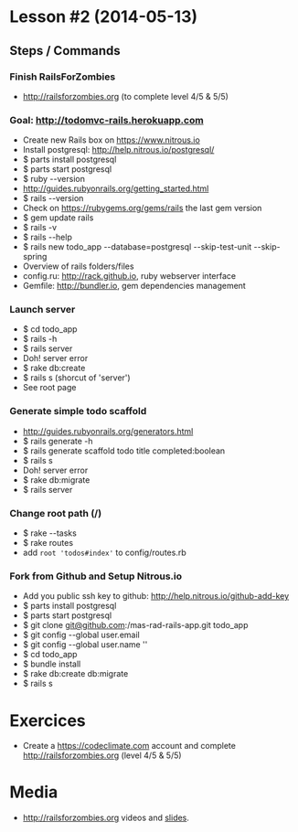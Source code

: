 # Lesson #2 (2014-05-13)

## Steps / Commands

### Finish RailsForZombies

- http://railsforzombies.org (to complete level 4/5 & 5/5)

### Goal: http://todomvc-rails.herokuapp.com

- Create new Rails box on https://www.nitrous.io
- Install postgresql: http://help.nitrous.io/postgresql/
- $ parts install postgresql
- $ parts start postgresql
- $ ruby --version
- http://guides.rubyonrails.org/getting_started.html
- $ rails --version
- Check on https://rubygems.org/gems/rails the last gem version
- $ gem update rails
- $ rails -v
- $ rails --help
- $ rails new todo_app --database=postgresql --skip-test-unit --skip-spring
- Overview of rails folders/files
- config.ru: http://rack.github.io, ruby webserver interface
- Gemfile: http://bundler.io, gem dependencies management

### Launch server

- $ cd todo_app
- $ rails -h
- $ rails server
- Doh! server error
- $ rake db:create
- $ rails s (shorcut of 'server')
- See root page

### Generate simple todo scaffold

- http://guides.rubyonrails.org/generators.html
- $ rails generate -h
- $ rails generate scaffold todo title completed:boolean
- $ rails s
- Doh! server error
- $ rake db:migrate
- $ rails server

### Change root path (/)

- $ rake --tasks
- $ rake routes
- add `root 'todos#index'` to config/routes.rb

### Fork from Github and Setup Nitrous.io

- Add you public ssh key to github: http://help.nitrous.io/github-add-key
- $ parts install postgresql
- $ parts start postgresql
- $ git clone git@github.com:<your github name>/mas-rad-rails-app.git todo_app
- $ git config --global user.email <your email>
- $ git config --global user.name '<your name>'
- $ cd todo_app
- $ bundle install
- $ rake db:create db:migrate
- $ rails s

# Exercices

- Create a https://codeclimate.com account and complete http://railsforzombies.org (level 4/5 & 5/5)

# Media

- http://railsforzombies.org videos and [slides](http://railsforzombies.com.s3.amazonaws.com/Rails-For-Zombies-Slides.pdf).

